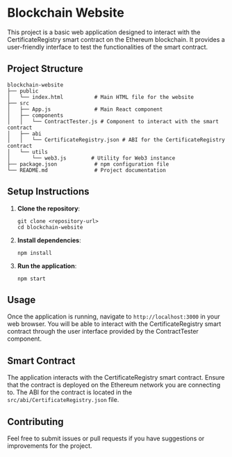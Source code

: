 # Blockchain Website

This project is a basic web application designed to interact with the CertificateRegistry smart contract on the Ethereum blockchain. It provides a user-friendly interface to test the functionalities of the smart contract.

## Project Structure

```
blockchain-website
├── public
│   └── index.html          # Main HTML file for the website
├── src
│   ├── App.js              # Main React component
│   ├── components
│   │   └── ContractTester.js # Component to interact with the smart contract
│   ├── abi
│   │   └── CertificateRegistry.json # ABI for the CertificateRegistry contract
│   └── utils
│       └── web3.js        # Utility for Web3 instance
├── package.json            # npm configuration file
└── README.md               # Project documentation
```

## Setup Instructions

1. **Clone the repository**:
   ```
   git clone <repository-url>
   cd blockchain-website
   ```

2. **Install dependencies**:
   ```
   npm install
   ```

3. **Run the application**:
   ```
   npm start
   ```

## Usage

Once the application is running, navigate to `http://localhost:3000` in your web browser. You will be able to interact with the CertificateRegistry smart contract through the user interface provided by the ContractTester component.

## Smart Contract

The application interacts with the CertificateRegistry smart contract. Ensure that the contract is deployed on the Ethereum network you are connecting to. The ABI for the contract is located in the `src/abi/CertificateRegistry.json` file.

## Contributing

Feel free to submit issues or pull requests if you have suggestions or improvements for the project.